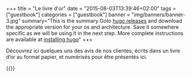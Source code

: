 +++
title = "Le livre d'or"
date = "2015-08-03T13:39:46+02:00"
tags = ["guestbook"]
categories = ["guestbook"]
banner = "img/banners/banner-3.jpg"
summary="This is the summary Goto [hugo releases](https://github.com/spf13/hugo/releases) and download the appropriate version for your os and architecture. Save it somewhere specific as we will be using it in the next step. More complete instructions are available at [installing hugo](/overview/installing/)"
+++

Découvrez ici quelques uns des avis de nos clientes, écrits dans un livre d’or au format papier, et numérisés pour être présentés ici.

{{<gallery>}}